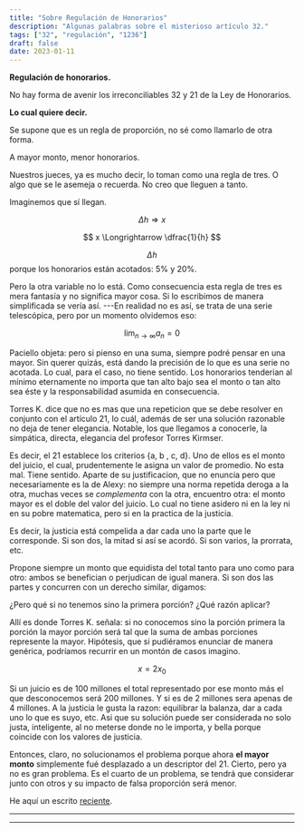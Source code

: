 ```yaml
---
title: "Sobre Regulación de Honorarios"
description: "Algunas palabras sobre el misterioso artículo 32."
tags: ["32", "regulación", "1236"]
draft: false
date: 2023-01-11
---
```


**Regulación de honorarios.**

No hay forma de avenir los irreconciliables 32 y 21 de la Ley de Honorarios.

**Lo cual quiere decir.**

Se supone que es un regla de proporción, no sé como llamarlo de otra forma.

A mayor monto, menor honorarios.

Nuestros jueces, ya es mucho decir, lo toman como una regla de tres. O algo que se le asemeja o recuerda. No creo que lleguen a tanto.

Imaginemos que sí llegan.

$$
\Delta h \Longrightarrow     x
$$

$$
x \Longrightarrow \dfrac{1}{h}
$$

$$\Delta h$$ porque los honorarios están acotados: 5\% y 20\%.

Pero la otra variable no lo está. Como consecuencia esta regla de tres es mera fantasía y no significa mayor cosa. Si lo escribimos de manera simplificada se vería así. ---En realidad no es así, se trata de una serie telescópica, pero por un momento olvidemos eso:

$$
\lim_{n \rightarrow \infty} a_{n} = 0
$$

Paciello objeta: pero si pienso en una suma, siempre podré pensar en una mayor. Sin querer quizás, está dando la precisión de lo que es una serie no acotada. Lo cual, para el caso, no tiene sentido. Los honorarios tenderian al mínimo eternamente no importa que tan alto bajo sea el monto o tan alto sea éste y la responsabilidad asumida en consecuencia.

Torres K. dice que no es mas que una repeticion que se debe resolver en conjunto con el artículo 21, lo cuál, además de ser una solución razonable no deja de tener elegancia. Notable, los que llegamos a conocerle, la simpática, directa, elegancia del profesor Torres Kirmser.

Es decir, el 21 establece los criterios {a, b , c, d}. Uno de ellos es el monto del juicio, el cual, prudentemente le asigna un valor de promedio. No esta mal. Tiene sentido. Aparte de su justificacion, que no enuncia pero que necesariamente es la de Alexy: no siempre una norma repetida deroga a la otra, muchas veces se *complementa* con la otra, encuentro otra: el monto mayor es el doble del valor del juicio. Lo cual no tiene asidero ni en la ley ni en su pobre matematica, pero si en la practica de la justicia.

Es decir, la justicia está compelida a dar cada uno la parte que le corresponde. Si son dos, la mitad si así se acordó. Si son varios, la prorrata, etc.

Propone siempre un monto que equidista del total tanto para uno como para otro: ambos se benefician o perjudican de igual manera. Si son dos las partes y concurren con un derecho similar, digamos:

¿Pero qué si no tenemos sino la primera porción? ¿Qué razón aplicar? 

Allí es donde Torres K. señala: si no conocemos sino la porción primera la porción la mayor porción será tal que la suma de ambas porciones represente la mayor. Hipótesis, que si pudiéramos enunciar de manera genérica, podríamos recurrir en un montón de casos imagino.


$$
x = 2 x_0
$$

Si un juicio es de 100 millones el total representado por ese monto más el que desconocemos será 200 millones. Y si es de 2 millones sera apenas de 4 millones. A la justicia le gusta la razon: equilibrar la balanza, dar a cada uno lo que es suyo, etc. Asi que su solución puede ser considerada no solo justa, inteligente, al no meterse donde no le importa, y bella porque coincide con los valores de justicia.

Entonces, claro, no solucionamos el problema porque ahora **el mayor monto** simplemente fué desplazado a un descriptor del 21. Cierto, pero ya no es gran problema. Es el cuarto de un problema, se tendrá que considerar junto con otros y su impacto de falsa proporción será menor.

He aquí un escrito [reciente](https://bafybeibmndx5knezrt4hpj2l3bewi2gktwqal4gf2jbbdunj6wx5wv4ug4.ipfs.nftstorage.link/).


---























---